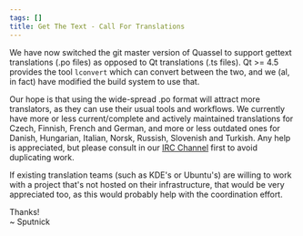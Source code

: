 ```yaml
---
tags: []
title: Get The Text - Call For Translations
---
```

We have now switched the git master version of Quassel to support gettext translations (.po files) as opposed to Qt translations (.ts files). Qt >= 4.5 provides the tool <code>lconvert</code> which can convert between the two, and we (al, in fact) have modified the build system to use that.

Our hope is that using the wide-spread .po format will attract more translators, as they can use their usual tools and workflows. We currently have more or less current/complete and actively maintained translations for Czech, Finnish, French and German, and more or less outdated ones for Danish, Hungarian, Italian, Norsk, Russish, Slovenish and Turkish. Any help is appreciated, but please consult in our <a href="irc://irc.freenode/net/#quassel">IRC Channel</a> first to avoid duplicating work.

If existing translation teams (such as KDE's or Ubuntu's) are willing to work with a project that's not hosted on their infrastructure, that would be very appreciated too, as this would probably help with the coordination effort.

Thanks!\
~ Sputnick
